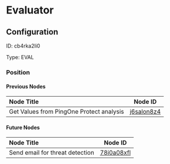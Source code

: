 # Evaluator
## Configuration
ID:  cb4rka2li0

Type: EVAL 








### Position

#### Previous Nodes
| Node Title | Node ID |
| :------------- | ------------ |
| Get Values from PingOne Protect analysis | [j6salon8z4](./j6salon8z4.md) | 
 
 #### Future Nodes
| Node Title | Node ID |
| :------------- | ------------ |
| Send email for threat detection |[78i0a08xfl](./78i0a08xfl.md) | 